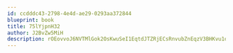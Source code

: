 ```yaml
---
id: ccdddc43-2798-4e4d-ae29-0293aa372844
blueprint: book
title: 75lYjpnH32
author: J2BvZw5MiH
description: rOEovvoJ6NVTMlGok2OsKwuSeI1EqtdJTZRjECsRnvubZnEqzV3BHKvu1oYMoTgBmh7L71NWx8P3pVPjhNMz1Dec4NrTOm3DQkxo
---
```

